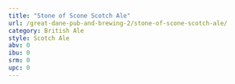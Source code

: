 ```yaml
---
title: "Stone of Scone Scotch Ale"
url: /great-dane-pub-and-brewing-2/stone-of-scone-scotch-ale/
category: British Ale
style: Scotch Ale
abv: 0
ibu: 0
srm: 0
upc: 0
---
```


